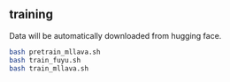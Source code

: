 ## training
Data will be automatically downloaded from hugging face. 
```bash
bash pretrain_mllava.sh
bash train_fuyu.sh
bash train_mllava.sh
```